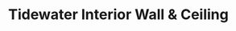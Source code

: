 ---
title: "Tidewater Interior Wall & Ceiling"
url: /chesapeake/tidewater-interior-wall-und-ceiling/
shop: Baustoffe
---